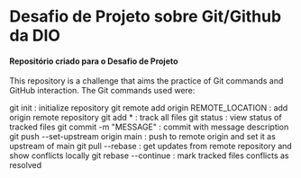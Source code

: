 # Desafio de Projeto sobre Git/Github da DIO
#### Repositório criado para o Desafio de Projeto

This repository is a challenge that aims the practice of Git commands and GitHub interaction. The Git commands used were:

git init : initialize repository
git remote add origin REMOTE_LOCATION : add origin remote repository
git add * : track all files
git status : view status of tracked files
git commit -m "MESSAGE" : commit with message description
git push --set-upstream origin main : push to remote origin and set it as upstream of main
git pull --rebase : get updates from remote repository and show conflicts locally
git rebase --continue : mark tracked files conflicts as resolved
